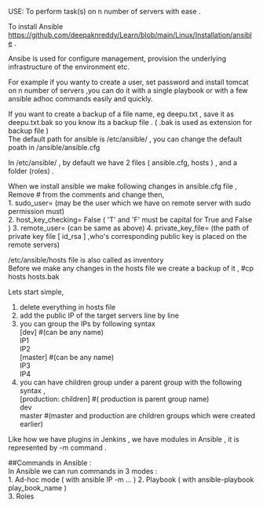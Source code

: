 USE: To perform task(s) on n number of servers with ease .

To install Ansible https://github.com/deepaknreddy/Learn/blob/main/Linux/Installation/ansible .

Ansibe is used for configure management, provision the underlying infrastructure of the environment etc. 

For example if you wanty to create a user, set password and install tomcat on n number of servers ,you can do it with a single playbook or with a few ansible adhoc commands easily and quickly.   

If you want to create a backup of a file name, eg deepu.txt , save it as deepu.txt.bak so you know its a backup file . ( .bak is used as extension for backup file )  
The default path for ansible is /etc/ansible/ , you can change the default poath in /ansible/ansible.cfg   

In /etc/ansible/ , by default we have 2 files ( ansible.cfg, hosts ) , and a folder (roles) .  

When we install ansible we make following changes in ansible.cfg file ,  
     Remove # from the comments and change then,  
       1. sudo_user=     (may be the user which we have on remote server with sudo permission must)  
       2. host_key_checking= False ( 'T' and 'F' must be capital for True and False )
       3. remote_user=   (can be same as above)
       4. private_key_file=                   (the path of private key file [ id_rsa ] ,who's corresponding public key is placed on the remote servers)   

/etc/ansible/hosts file is also called as inventory  
Before we make any changes in the hosts file we create a backup of it , #cp hosts hosts.bak  

Lets start simple,    
  1. delete everything in hosts file   
  2. add the public IP of the target servers line by line  
  3. you can group the IPs by following syntax  
          [dev]      #(can be any name)        
          IP1  
          IP2  
          [master]   #(can be any name)      
          IP3  
          IP4  
  4. you can have children group under a parent group with the following syntax ,  
          [production: children]    #( production is parent group name)  
          dev   
          master     #(master and production are children groups which were created earlier)   
          
Like how we have plugins in Jenkins , we have modules in Ansible ,   it is represented by -m command .  

##Commands in Ansible :  
In Ansible we can run commands in 3 modes :  
     1. Ad-hoc mode ( with ansible IP -m ... )
     2. Playbook    ( with ansible-playbook play_book_name )  
     3. Roles   
     
